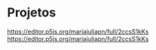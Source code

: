 # Projetos
https://editor.p5js.org/mariajuliapn/full/2ccsS1kKs
https://editor.p5js.org/mariajuliapn/full/2ccsS1kKs
